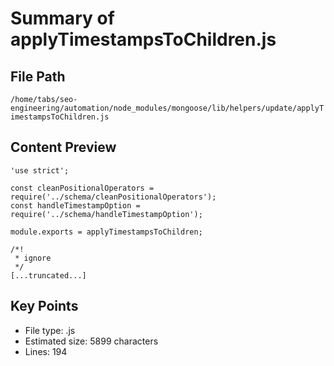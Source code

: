 # Summary of applyTimestampsToChildren.js
  
## File Path
`/home/tabs/seo-engineering/automation/node_modules/mongoose/lib/helpers/update/applyTimestampsToChildren.js`

## Content Preview
```
'use strict';

const cleanPositionalOperators = require('../schema/cleanPositionalOperators');
const handleTimestampOption = require('../schema/handleTimestampOption');

module.exports = applyTimestampsToChildren;

/*!
 * ignore
 */
[...truncated...]
```

## Key Points
- File type: .js
- Estimated size: 5899 characters
- Lines: 194
